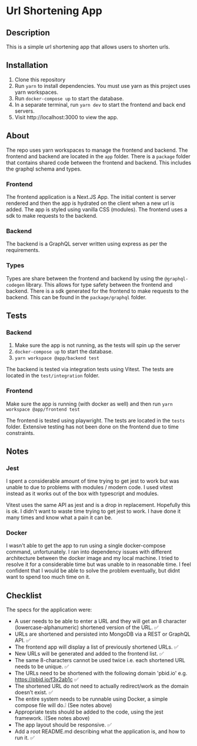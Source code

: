 # Url Shortening App

## Description

This is a simple url shortening app that allows users to shorten urls.

## Installation

1. Clone this repository
2. Run `yarn` to install dependencies. You must use yarn as this project uses yarn workspaces.
3. Run `docker-compose up` to start the database.
4. In a separate terminal, run `yarn dev` to start the frontend and back end servers.
5. Visit http://localhost:3000 to view the app.

## About

The repo uses yarn workspaces to manage the frontend and backend. The frontend and backend are located in the `app` folder. There is a `package` folder that contains shared code between the frontend and backend. This includes the graphql schema and types.

### Frontend

The frontend application is a Next.JS App. The initial content is server rendered and then the app is hydrated on the client when a new url is added. The app is styled using vanilla CSS (modules). The frontend uses a sdk to make requests to the backend.

### Backend

The backend is a GraphQL server written using express as per the requirements.

### Types

Types are share between the frontend and backend by using the `@graphql-codegen` library. This allows for type safety between the frontend and backend. There is a sdk generated for the frontend to make requests to the backend. This can be found in the `package/graphql` folder.

## Tests

### Backend
 1. Make sure the app is not running, as the tests will spin up the server
 2. `docker-compose up` to start the database.
 3. `yarn workspace @app/backend test`

The backend is tested via integration tests using Vitest. The tests are located in the `test/integration` folder.

### Frontend

Make sure the app is running (with docker as well) and then run
`yarn workspace @app/frontend test`

The frontend is tested using playwright. The tests are located in the `tests` folder. Extensive testing has not been done on the frontend due to time constraints.

## Notes

### Jest

I spent a considerable amount of time trying to get jest to work but was unable to due to problems with modules / modern code. I used vitest instead as it works out of the box with typescript and modules.

Vitest uses the same API as jest and is a drop in replacement. Hopefully this is ok. I didn't want to waste time trying to get jest to work. I have done it many times and know what a pain it can be.

### Docker

I wasn't able to get the app to run using a single docker-compose command, unfortunately. I ran into dependency issues with different architecture between the docker image and my local machine. I tried to resolve it for a considerable time but was unable to in reasonable time. I feel confident that I would be able to solve the problem eventually, but didnt want to spend too much time on it.

## Checklist
The specs for the application were:
- A user needs to be able to enter a URL and they will get an 8 character (lowercase-alphanumeric) shortened version of the URL. ✅
- URLs are shortened and persisted into MongoDB via a REST or GraphQL API. ✅
- The frontend app will display a list of previously shortened URLs. ✅
- New URLs will be generated and added to the frontend list. ✅
- The same 8-characters cannot be used twice i.e. each shortened URL needs to be unique. ✅
- The URLs need to be shortened with the following domain 'pbid.io' e.g. https://pbid.io/f3x2ab1c ✅
- The shortened URL do not need to actually redirect/work as the domain doesn’t exist. ✅
- The entire system needs to be runnable using Docker, a simple compose file will do.❕ (See notes above)
- Appropriate tests should be added to the code, using the jest framework. ❕(See notes above)
- The app layout should be responsive. ✅
- Add a root README.md describing what the application is, and how to run it. ✅

